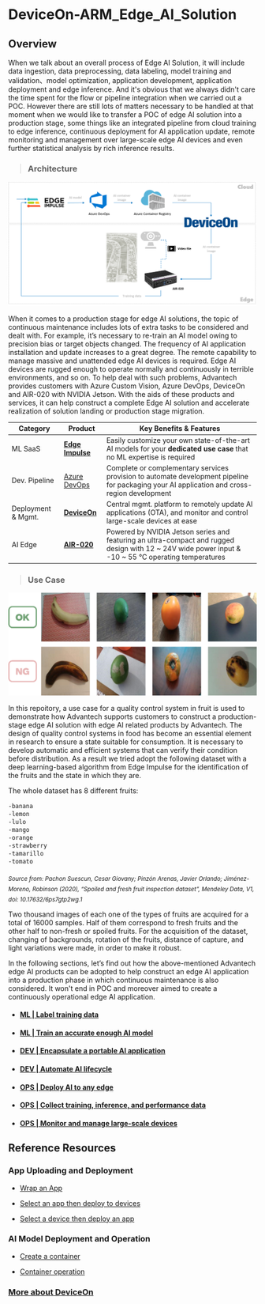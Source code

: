 # DeviceOn-ARM_Edge_AI_Solution
## Overview

When we talk about an overall process of Edge AI Solution, it will include data ingestion, data preprocessing, data labeling, model training and validation、model optimization, application development, application deployment and edge inference. And it's obvious that we always didn't care the time spent for the flow or pipeline integration when we carried out a POC. However there are still lots of matters necessary to be handled at that moment when we would like to transfer a POC of edge AI solution into a production stage, some things like an integrated pipeline from cloud training to edge inference, continuous deployment for AI application update, remote monitoring and management over large-scale edge AI devices and even further statistical analysis by rich inference results.

> ### **Architecture**

![image](image/project_architecture.png)

When it comes to a production stage for edge AI solutions, the topic of continuous maintenance includes lots of extra tasks to be considered and dealt with. For example, it’s necessary to re-train an AI model owing to precision bias or target objects changed. The frequency of AI application installation and update increases to a great degree. The remote capability to manage massive and unattended edge AI devices is required. Edge AI devices are rugged enough to operate normally and continuously in terrible environments, and so on. To help deal with such problems, Advantech provides customers with Azure Custom Vision, Azure DevOps, DeviceOn and AIR-020 with NVIDIA Jetson. With the aids of these products and services, it can help construct a complete Edge AI solution and accelerate realization of solution landing or production stage migration.

| Category  | Product | Key Benefits & Features |
| ------------- | ------------- | ------------- |
| ML SaaS | **[Edge Impulse](https://www.edgeimpulse.com/)** | Easily customize your own state-of-the-art AI models for your **dedicated use case** that no ML expertise is required |
| Dev. Pipeline | [Azure DevOps](https://azure.microsoft.com/en-us/products/devops/) | Complete or complementary services provision to automate development pipeline for packaging your AI application and cross-region development|
| Deployment & Mgmt. | **[DeviceOn](https://campaign.advantech.online/en/DeviceOn/index.html#SolutionPackages)** | Central mgmt. platform to remotely update AI applications (OTA), and monitor and control large-scale devices at ease |
| AI Edge | **[AIR-020](https://www.advantech.com/en/products/65f20c25-f6ef-4ab5-be3c-b7dfa7a833b3/air-020/mod_fcf216c8-3495-4809-b815-61dc008d53a4)** | Powered by NVIDIA Jetson series and featuring an ultra-compact and rugged design with 12 ~ 24V wide power input & -10 ~ 55 °C operating temperatures |

> ### **Use Case**

![image](image/scenario.png)

In this repoitory, a use case for a quality control system in fruit is used to demonstrate how Advantech supports customers to construct a production-stage edge AI solution with edge AI related products by Advantech. The design of quality control systems in food has become an essential element in research to ensure a state suitable for consumption. It is necessary to develop automatic and efficient systems that can verify their condition before distribution. As a result we tried adopt the following dataset with a deep learning-based algorithm from Edge Impulse for the identification of the fruits and the state in which they are.

The whole dataset has 8 different fruits:
  
    -banana
    -lemon
    -lulo
    -mango
    -orange
    -strawberry
    -tamarillo
    -tomato 
<sub> *Source from: Pachon Suescun, Cesar Giovany; Pinzón Arenas, Javier Orlando; Jiménez-Moreno, Robinson (2020), “Spoiled and fresh fruit inspection dataset”, Mendeley Data, V1, doi: 10.17632/6ps7gtp2wg.1* </sub>
 
Two thousand images of each one of the types of fruits are acquired for a total of 16000 samples. Half of them correspond to fresh fruits and the other half to non-fresh or spoiled fruits. For the acquisition of the dataset, changing of backgrounds, rotation of the fruits, distance of capture, and light variations were made, in order to make it robust. 

In the following sections, let’s find out how the above-mentioned Advantech edge AI products can be adopted to help construct an edge AI application into a production phase in which continuous maintenance is also considered. It won't end in POC and moreover aimed to create a continuously operational edge AI application.

* #### [**ML | Label training data**](ML%20|%20Label%20training%20data.md)

* #### [**ML | Train an accurate enough AI model**](ML%20|%20Train%20an%20accurate%20enough%20AI%20model.md)

* #### [**DEV | Encapsulate a portable AI application**](DEV%20|%20Encapsulate%20a%20portable%20AI%20application.md)

* #### [**DEV | Automate AI lifecycle**](DEV%20|%20Automate%20AI%20lifecycle.md)

* #### [**OPS | Deploy AI to any edge**](OPS%20|%20Deploy%20AI%20to%20any%20edge.md)

* #### [**OPS | Collect training, inference, and performance data**](OPS%20|%20Collect%20training,%20inference,%20and%20performance%20data.md)

* #### [**OPS | Monitor and manage large-scale devices**](OPS%20|%20Monitor%20and%20manage%20large-scale%20devices.md)

## Reference Resources
### App Uploading and Deployment

* [Wrap an App](https://youtu.be/5wRANEF-nxM?t=171)

* [Select an app then deploy to devices](https://youtu.be/5wRANEF-nxM?t=15)

* [Select a device then deploy an app](https://youtu.be/5wRANEF-nxM?t=36)

### AI Model Deployment and Operation

* [Create a container](https://youtu.be/bilP6FpyU0M?t=109)

* [Container operation](https://youtu.be/bilP6FpyU0M?t=145)

### [More about DeviceOn](https://campaign.advantech.online/en/DeviceOn/index.html#SolutionPackages)
